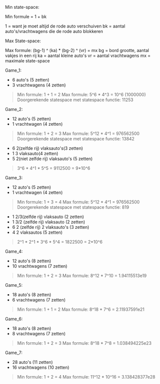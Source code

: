 Min state-space:

Min formule = 1 + bk

1 = want je moet altijd de rode auto verschuiven
bk = aantal auto's/vrachtwagens die de rode auto blokkeren


Max State-space:

Max formule: (bg-1) ^ (ka) * (bg-2) ^ (vr) = mx
bg = bord grootte, aantal vakjes in een rij
ka = aantal kleine auto's
vr = aantal vrachtwagens
mx = maximale state-space


Game_1:
- 6 auto's (5 zetten)
- 3 vrachtwagens (4 zetten)

> Min formule: 1 + 1 = 2
> Max formule: 5^6 * 4^3 = 10^6 (1000000)
> Doorgerekende statespace met statespace functie: 11253

Game_2:

- 12 auto's (5 zetten)
- 1 vrachtwagen (4 zetten)

> Min formule: 1 + 2 = 3
> Max formule: 5^12 * 4^1 = 976562500
> Doorgerekende statespace met statespace functie: 13842

- 6 2(zelfde rij) vlaksauto's(3 zetten)
- 1 3 vlaksauto(4 zetten)
- 5 2(niet zelfde rij) vlaksauto's (5 zetten)

> 3^6 * 4^1 * 5^5 = 9112500 = 9*10^6

Game_3:

- 12 auto's (5 zetten)
- 1 vrachtwagen (4 zetten)

> Min formule: 1 + 3 = 4
> Max formule: 5^12 * 4^1 = 976562500
> Doorgerekende statespace met statespace functie: 819

- 1 2/3(zelfde rij) vlaksauto (2 zetten)
- 1 3/2 (zelfde rij) vlaksauto (2 zetten)
- 6 2 (zelfde rij) 2 vlaksauto's (3 zetten)
- 4 2 vlaksautos (5 zetten)

> 2^1 * 2^1 * 3^6 * 5^4 = 1822500 = 2*10^6

Game_4:

- 12 auto's (8 zetten)
- 10 vrachtwagens (7 zetten)

> Min formule: 1 + 2 = 3
> Max formule: 8^12 * 7^10 = 1.94115513e19

Game_5:

- 18 auto's (8 zetten)
- 6 vrachtwagens (7 zetten)

> Min formule: 1 + 1 = 2
> Max formule: 8^18 * 7^6 = 2.11937591e21

Game_6:

- 18 auto's (8 zetten)
- 8 vrachtwagens (7 zetten)

> Min formule: 1 + 2 = 3
> Max formule: 8^18 * 7^8 = 1.038494225e23

Game_7:

- 28 auto's (11 zetten)
- 16 vrachtwagens (10 zetten)

> Min formule: 1 + 2 = 4
> Max formule: 11^12 * 10^16 = 3.138428377e28
